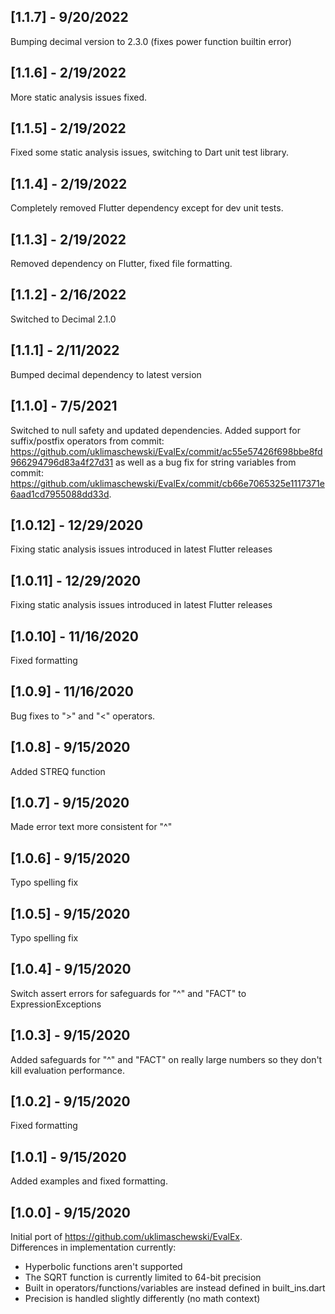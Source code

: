 ## [1.1.7] - 9/20/2022
Bumping decimal version to 2.3.0 (fixes power function builtin error)

## [1.1.6] - 2/19/2022
More static analysis issues fixed.

## [1.1.5] - 2/19/2022
Fixed some static analysis issues, switching to Dart unit test library.

## [1.1.4] - 2/19/2022
Completely removed Flutter dependency except for dev unit tests. 

## [1.1.3] - 2/19/2022
Removed dependency on Flutter, fixed file formatting.

## [1.1.2] - 2/16/2022
Switched to Decimal 2.1.0

## [1.1.1] - 2/11/2022
Bumped decimal dependency to latest version

## [1.1.0] - 7/5/2021
Switched to null safety and updated dependencies. Added support for suffix/postfix operators
from commit: https://github.com/uklimaschewski/EvalEx/commit/ac55e57426f698bbe8fd966294796d83a4f27d31
as well as a bug fix for string variables from commit: 
https://github.com/uklimaschewski/EvalEx/commit/cb66e7065325e1117371e6aad1cd7955088dd33d.

## [1.0.12] - 12/29/2020
Fixing static analysis issues introduced in latest Flutter releases

## [1.0.11] - 12/29/2020
Fixing static analysis issues introduced in latest Flutter releases

## [1.0.10] - 11/16/2020
Fixed formatting

## [1.0.9] - 11/16/2020
Bug fixes to ">" and "<" operators.

## [1.0.8] - 9/15/2020
Added STREQ function

## [1.0.7] - 9/15/2020
Made error text more consistent for "^"

## [1.0.6] - 9/15/2020
Typo spelling fix

## [1.0.5] - 9/15/2020
Typo spelling fix

## [1.0.4] - 9/15/2020
Switch assert errors for safeguards for "^" and "FACT" to ExpressionExceptions

## [1.0.3] - 9/15/2020
Added safeguards for "^" and "FACT" on really large numbers so they don't
kill evaluation performance.

## [1.0.2] - 9/15/2020
Fixed formatting

## [1.0.1] - 9/15/2020
Added examples and fixed formatting.

## [1.0.0] - 9/15/2020
Initial port of https://github.com/uklimaschewski/EvalEx.  
Differences in implementation currently:
  - Hyperbolic functions aren't supported
  - The SQRT function is currently limited to 64-bit precision
  - Built in operators/functions/variables are instead defined in built_ins.dart
  - Precision is handled slightly differently (no math context)
